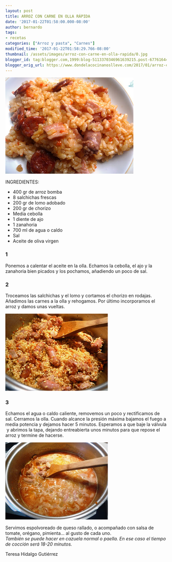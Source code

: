 ```yaml
---
layout: post
title: ARROZ CON CARNE EN OLLA RÁPIDA
date: '2017-01-22T01:58:00.000-08:00'
author: bernardo
tags:
- recetas
categories: ["Arroz y pasta", "Carnes"]
modified_time: '2017-01-22T01:58:29.766-08:00'
thumbnail: /assets/images/arroz-con-carne-en-olla-rapida/0.jpg
blogger_id: tag:blogger.com,1999:blog-5113370346961639215.post-6776164461949969908
blogger_orig_url: https://www.dondelacocinanoslleve.com/2017/01/arroz-con-carne-en-olla-rapida.html
---
```


![](/assets/images/arroz-con-carne-en-olla-rapida/0.jpg)

  
INGREDIENTES:
* 400 gr de arroz bomba
* 8 salchichas frescas
* 200 gr de lomo adobado
* 200 gr de chorizo
* Media cebolla
* 1 diente de ajo
* 1 zanahoria
* 700 ml de agua o caldo  
* Sal
* Aceite de oliva virgen  

### 1

Ponemos a calentar el aceite en la olla. Echamos la cebolla, el ajo y la zanahoria bien picados y los pochamos, añadiendo un poco de sal.  

### 2

Troceamos las salchichas y el lomo y cortamos el chorizo en rodajas. Añadimos las carnes a la olla y rehogamos. Por último incorporamos el arroz y damos unas vueltas.  

![](/assets/images/arroz-con-carne-en-olla-rapida/1.jpg)

  

### 3

Echamos el agua o caldo caliente, removemos un poco y rectificamos de sal. Cerramos la olla. Cuando alcance la presión máxima bajamos el fuego a media potencia y dejamos hacer 5 minutos. Esperamos a que baje la válvula  y abrimos la tapa, dejando entreabierta unos minutos para que repose el arroz y termine de hacerse.  

![](/assets/images/arroz-con-carne-en-olla-rapida/2.jpg)

  
Servimos espolvoreado de queso rallado, o acompañado con salsa de tomate, orégano, pimienta… al gusto de cada uno.  
_También se puede hacer en cazuela normal o paella. En ese caso el tiempo de cocción será 18-20 minutos._  
  
Teresa Hidalgo Gutiérrez
